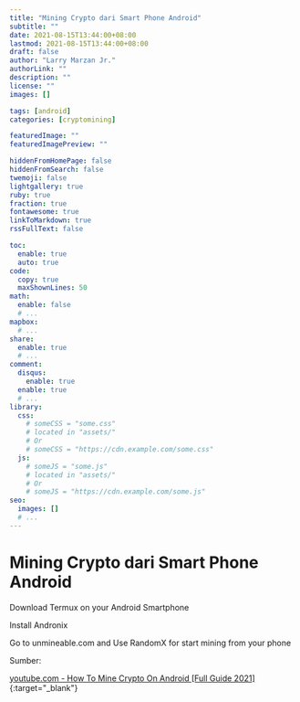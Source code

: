 ```yaml
---
title: "Mining Crypto dari Smart Phone Android"
subtitle: ""
date: 2021-08-15T13:44:00+08:00
lastmod: 2021-08-15T13:44:00+08:00
draft: false 
author: "Larry Marzan Jr."
authorLink: ""
description: ""
license: ""
images: []

tags: [android]
categories: [cryptomining]

featuredImage: ""
featuredImagePreview: ""

hiddenFromHomePage: false
hiddenFromSearch: false
twemoji: false
lightgallery: true
ruby: true
fraction: true
fontawesome: true
linkToMarkdown: true
rssFullText: false

toc:
  enable: true
  auto: true
code:
  copy: true
  maxShownLines: 50
math:
  enable: false
  # ...
mapbox:
  # ...
share:
  enable: true
  # ...
comment:
  disqus:
    enable: true
  enable: true
  # ...
library:
  css:
    # someCSS = "some.css"
    # located in "assets/"
    # Or
    # someCSS = "https://cdn.example.com/some.css"
  js:
    # someJS = "some.js"
    # located in "assets/"
    # Or
    # someJS = "https://cdn.example.com/some.js"
seo:
  images: []
  # ...
---
```


# Mining Crypto dari Smart Phone Android
Download Termux on your Android Smartphone

Install Andronix

Go to unmineable.com and Use RandomX for start mining from your phone

Sumber:

[youtube.com - How To Mine Crypto On Android [Full Guide 2021]](https://www.youtube.com/watch?v=AZJ6QFsydR8&list=PL3OxWB3bX_orQ5u3g_ed60mNfCYFLMh3y&index=5&t=897s){:target="_blank"} 
